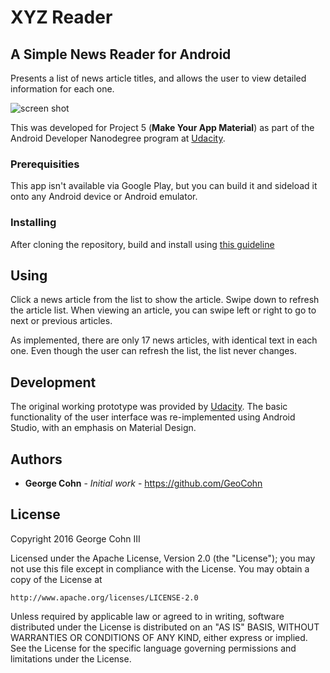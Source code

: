 # XYZ Reader

## A Simple News Reader for Android

Presents a list of news article titles, and allows the user to view detailed information for each one.

![screen shot](https://github.com/geocohn/xyzreader/blob/master/Screenshot_20160412-143923.png?raw=true)

This was developed for Project 5 (**Make Your App Material**) as part of the Android Developer Nanodegree program at [Udacity](https://www.udacity.com/).

### Prerequisities

This app isn't available via Google Play, but you can build it and sideload it onto any Android device or Android emulator.

### Installing

After cloning the repository, build and install using [this guideline](http://developer.android.com/tools/building/building-cmdline.html)

## Using

Click a news article from the list to show the article.
Swipe down to refresh the article list.
When viewing an article, you can swipe left or right to go to next or previous articles.

As implemented, there are only 17 news articles, with identical text in each one. Even though the user can refresh the list, the list never changes.

## Development

The original working prototype was provided by [Udacity](https://www.udacity.com/). The basic functionality of the user interface was re-implemented using Android Studio, with an emphasis on Material Design.

## Authors

* **George Cohn** - *Initial work* - https://github.com/GeoCohn

## License

Copyright 2016 George Cohn III

Licensed under the Apache License, Version 2.0 (the "License");
you may not use this file except in compliance with the License.
You may obtain a copy of the License at

    http://www.apache.org/licenses/LICENSE-2.0

Unless required by applicable law or agreed to in writing, software
distributed under the License is distributed on an "AS IS" BASIS,
WITHOUT WARRANTIES OR CONDITIONS OF ANY KIND, either express or implied.
See the License for the specific language governing permissions and
limitations under the License.

